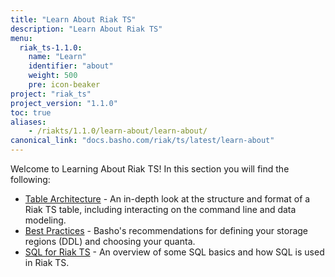 ```yaml
---
title: "Learn About Riak TS"
description: "Learn About Riak TS"
menu:
  riak_ts-1.1.0:
    name: "Learn"
    identifier: "about"
    weight: 500
    pre: icon-beaker
project: "riak_ts"
project_version: "1.1.0"
toc: true
aliases:
    - /riakts/1.1.0/learn-about/learn-about/
canonical_link: "docs.basho.com/riak/ts/latest/learn-about"
---
```


[table arch]: tablearchitecture/
[bestpractices]: bestpractices/
[sqlriakts]: sqlriakts/


Welcome to Learning About Riak TS! In this section you will find the following:

* [Table Architecture][table arch] - An in-depth look at the structure and format of a Riak TS table, including interacting on the command line and data modeling.
* [Best Practices][bestpractices] - Basho's recommendations for defining your storage regions (DDL) and choosing your quanta.
* [SQL for Riak TS][sqlriakts] - An overview of some SQL basics and how SQL is used in Riak TS.
